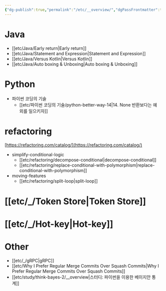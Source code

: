 ```yaml
---
{"dg-publish":true,"permalink":"/etc/__overview/","dgPassFrontmatter":true,"noteIcon":"","created":"","updated":""}
---
```



# Java
- [[etc/Java/Early return\|Early return]] 
- [[etc/Java/Statement and Expression\|Statement and Expression]]
- [[etc/Java/Versus Kotlin\|Versus Kotlin]]
- [[etc/Java/Auto boxing & Unboxing\|Auto boxing & Unboxing]]

# Python
- 파이썬 코딩의 기술
	- [[etc/파이썬 코딩의 기술/python-better-way-14\|14. None 반환보다는 예외를 일으키자]]

# refactoring
[https://refactoring.com/catalog/](https://refactoring.com/catalog/)

- simplify-conditional-logic
	- [[etc/refactoring/decompose-conditional\|decompose-conditional]]
	- [[etc/refactoring/replace-conditional-with-polymorphism\|replace-conditional-with-polymorphism]]
- moving-features
	- [[etc/refactoring/split-loop\|split-loop]]

# [[etc/_/Token Store\|Token Store]]

# [[etc/_/Hot-key\|Hot-key]]

# Other
- [[etc/_/gRPC\|gRPC]]
- [[etc/Why I Prefer Regular Merge Commits Over Squash Commits\|Why I Prefer Regular Merge Commits Over Squash Commits]]
- [[etc/study/think-bayes-2/__overview\|스터디: 파이썬을 이용한 베이지안 통계]]